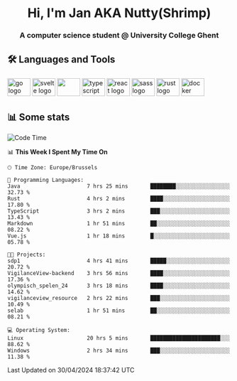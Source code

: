 <h1 align="center">Hi, I'm Jan AKA Nutty(Shrimp)</h1>
<h3 align="center">A computer science student @ University College Ghent</h3>

<h2 align="left">🛠️ Languages and Tools</h2>

###

<div align="left">
  <img src="https://cdn.jsdelivr.net/gh/devicons/devicon/icons/go/go-original.svg" height="40" width="52" alt="go logo"  />
  <img src="https://cdn.jsdelivr.net/gh/devicons/devicon@latest/icons/svelte/svelte-original.svg"  height="40" width="52" alt="svelte logo" />
  <img src="https://cdn.jsdelivr.net/gh/devicons/devicon@latest/icons/tailwindcss/tailwindcss-original.svg" height="40" width="52" />
  <img src="https://cdn.jsdelivr.net/gh/devicons/devicon/icons/typescript/typescript-original.svg" height="40" width="52" alt="typescript logo"  />
  <img src="https://cdn.jsdelivr.net/gh/devicons/devicon/icons/react/react-original.svg" height="40" width="52" alt="react logo"  />
  <img src="https://cdn.jsdelivr.net/gh/devicons/devicon/icons/sass/sass-original.svg" height="40" width="52" alt="sass logo"  />
  <img src="https://cdn.jsdelivr.net/gh/devicons/devicon@latest/icons/rust/rust-original.svg" height="40" width="52" alt="rust logo" />
  <img src="https://cdn.jsdelivr.net/gh/devicons/devicon/icons/docker/docker-original.svg" height="40" width="52" alt="docker logo"  />
</div>

<h2>📊 Some stats</h2>

<!--START_SECTION:waka-->
![Code Time](http://img.shields.io/badge/Code%20Time-4%2C449%20hrs%2034%20mins-blue)

📊 **This Week I Spent My Time On** 

```text
🕑︎ Time Zone: Europe/Brussels

💬 Programming Languages: 
Java                     7 hrs 25 mins       ████████░░░░░░░░░░░░░░░░░   32.73 % 
Rust                     4 hrs 2 mins        ████░░░░░░░░░░░░░░░░░░░░░   17.80 % 
TypeScript               3 hrs 2 mins        ███░░░░░░░░░░░░░░░░░░░░░░   13.43 % 
Markdown                 1 hr 51 mins        ██░░░░░░░░░░░░░░░░░░░░░░░   08.22 % 
Vue.js                   1 hr 18 mins        █░░░░░░░░░░░░░░░░░░░░░░░░   05.78 % 

🐱‍💻 Projects: 
sdp1                     4 hrs 41 mins       █████░░░░░░░░░░░░░░░░░░░░   20.72 % 
VigilanceView-backend    3 hrs 56 mins       ████░░░░░░░░░░░░░░░░░░░░░   17.36 % 
olympisch_spelen_24      3 hrs 18 mins       ████░░░░░░░░░░░░░░░░░░░░░   14.62 % 
vigilanceview_resource   2 hrs 22 mins       ███░░░░░░░░░░░░░░░░░░░░░░   10.49 % 
selab                    1 hr 51 mins        ██░░░░░░░░░░░░░░░░░░░░░░░   08.21 % 

💻 Operating System: 
Linux                    20 hrs 5 mins       ██████████████████████░░░   88.62 % 
Windows                  2 hrs 34 mins       ███░░░░░░░░░░░░░░░░░░░░░░   11.38 % 
```


 Last Updated on 30/04/2024 18:37:42 UTC
<!--END_SECTION:waka-->
